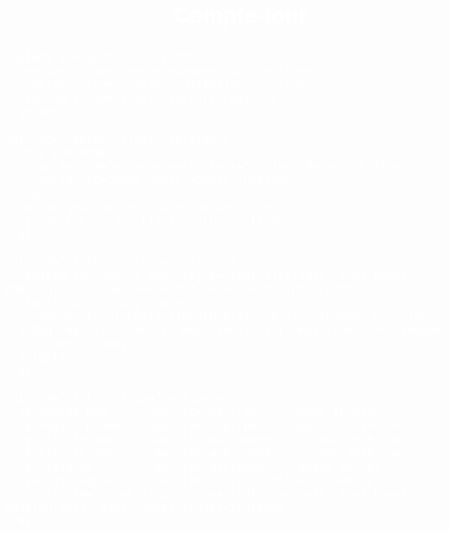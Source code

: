 <!DOCTYPE html>
<html lang="fr">
<head>
  <meta charset="UTF-8">
  <meta name="viewport" content="width=device-width, initial-scale=1.0">
  <title>Compte-tour V4</title>
  <style>
    :root {
      /* Seuils d’hystérésis */
      --rpm-down-normal: 1200;   /* seuil rétrograde normal */
      --rpm-up-normal:   2150;   /* seuil passage supérieur normal */
      --rpm-down-sport:  2500;   /* seuil rétrograde sport */
      --rpm-up-sport:    3500;   /* seuil passage supérieur sport */

      /* Couleurs */
      --bg-page      : #000;
      --text-page    : #fff;
      --bg-center    : #000;
      --text-center  : #fff;
      --bg-history   : #000;
      --text-history : #000;
      --bg-stats     : #000;
      --text-stats   : #000;

      /* Tailles fluides (mobile first) */
      --font-base      : 4vw;
      --font-title     : 5vw;
      --font-mode      : 4vw;
      --font-value     : 15.5vw;
      --font-stats-val : 6.5vw;

      /* Espacements */
      --gap    : 1.7vw;
      --pad    : 2.7vw;
      --radius : 4vw;
    }
    *, *::before, *::after { box-sizing: border-box; }
    body {
      margin: 0;
      padding: var(--pad);
      font-family: Arial, sans-serif;
      background: var(--bg-page);
      color: var(--text-page);
      font-size: var(--font-base);
      line-height: 1.2;
    }
    .container {
      width: 100%;
      display: flex;
      flex-direction: column;
      gap: var(--gap);
    }
    h1, h2 {
      margin: 0;
      text-align: center;
      color: var(--text-page);
    }
    h1 { font-size: var(--font-title); }
    h2 { font-size: var(--font-base); }
    #section-select {
      padding: var(--pad);
      border: 1px solid #ccc;
      border-radius: var(--radius);
      font-size: var(--font-base);
      background: #fff;
      color: #000;
    }
    .section {
      display: none;
      padding: var(--pad);
      border-radius: var(--radius);
      box-shadow: 0 2px 5px rgba(0,0,0,0.1);
    }
    #center { background: var(--bg-center); color: var(--text-center); }
    #history { background: var(--bg-history); color: var(--text-history); }
    #stats { background: var(--bg-stats); color: var(--text-stats); }
    #center .value {
      font-size: var(--font-value);
      text-align: center;
      margin: var(--gap) 0;
      color: var(--text-center) !important;
    }
    #center #modes {
      display: flex;
      justify-content: center;
      gap: var(--gap);
      flex-wrap: wrap;
      margin-bottom: var(--gap);
    }
    #center #modes button {
      flex: 1 1 auto;
      padding: var(--pad);
      font-size: var(--font-mode);
      border: none;
      border-radius: var(--radius);
      background: #ccc;
      color: #000;
      cursor: pointer;
      transition: background .2s;
      min-width: 30%;
    }
    #center #modes button.active {
      background: var(--bg-center);
      color: var(--text-center);
    }
    table {
      width: 100%;
      border-collapse: collapse;
      margin-top: var(--gap);
      font-size: var(--font-base);
    }
    th, td {
      border: 1px solid #ccc;
      padding: calc(var(--pad)/2);
      text-align: center;
    }
    th { background: #bbdefb; color: #000; }
    #stats p {
      font-size: var(--font-stats-val);
      margin: calc(var(--gap)/2) 0;
      color: var(--text-page) !important;
    }
    #stats p span { color: var(--text-page) !important; }
    @media(min-width:480px) {
      :root {
        --font-base      : 1.5rem;
        --font-title     : 2.5rem;
        --font-mode      : 1.7rem;
        --font-value     : 5rem;
        --font-stats-val : 2rem;
        --gap            : 1rem;
        --pad            : 0.5rem;
        --radius         : 8px;
      }
    }
  </style>
</head>
<body>
  <div class="container">
    <h1>Compte-tour</h1>

    <select id="section-select">
      <option value="center">Compte-tour</option>
      <option value="history">Historique</option>
      <option value="stats">Valeurs</option>
    </select>

    <div id="center" class="section">
      <div id="modes">
        <button id="mode-normal" class="active">Normal</button>
        <button id="mode-sport">Sport</button>
      </div>
      <p id="gear-value" class="value">—</p>
      <p id="rpm-value" class="value">— tr/min</p>
    </div>

    <div id="history" class="section">
      <button id="export-btn" style="font-size:var(--font-base); padding:var(--pad)">Exporter nouveaux trajets</button>
      <table id="history-table">
        <thead><tr><th>Date</th><th>Distance</th><th>Rég. moy</th><th>Rég. max</th><th>Vit. moy</th><th>Vit. max</th></tr></thead>
        <tbody></tbody>
      </table>
    </div>

    <div id="stats" class="section">
      <p>Régime max   : <span id="max-rpm">—</span> tr/min</p>
      <p>Régime moyen : <span id="avg-rpm">—</span> tr/min</p>
      <p>Vitesse max  : <span id="max-speed">—</span> km/h</p>
      <p>Vitesse moy  : <span id="avg-speed">—</span> km/h</p>
      <p>Distance     : <span id="distance">—</span> km</p>
      <p>Chgt rapport : <span id="shift-count">0</span></p>
      <button id="reset-trip" style="font-size:var(--font-base); padding:var(--pad)">Reset trajet</button>
    </div>
  </div>

  <script>
    // Charger historique
    let historyArr = JSON.parse(localStorage.getItem('trajets') || '[]');
    const histBody = document.querySelector('#history-table tbody');
    function renderHistory() {
      histBody.innerHTML = '';
      historyArr.forEach(t => {
        const tr = document.createElement('tr');
        ['date','distance','avgRpm','maxRpm','avgSpeed','maxSpeed']
          .forEach(k => { const td = document.createElement('td'); td.textContent = t[k]; tr.appendChild(td); });
        histBody.appendChild(tr);
      });
    }
    renderHistory();
    let lastExport = historyArr.length;

    // Navigation sections
    const sections = { center: document.getElementById('center'), history: document.getElementById('history'), stats: document.getElementById('stats') };
    document.getElementById('section-select').onchange = e => {
      Object.values(sections).forEach(s => s.style.display = 'none');
      sections[e.target.value].style.display = 'block';
    };
    sections.center.style.display = 'block';

    // Config modes et seuils
    const ranges = { normal:{down:1200,up:2150}, sport:{down:1800,up:3500} };
    let mode = 'normal';
    let lastGear = null;
    const v1000 = {1:7.45,2:13.45,3:18.97,4:24.35,5:30.55};
    const btnN = document.getElementById('mode-normal'), btnS = document.getElementById('mode-sport');
    const gearEl = document.getElementById('gear-value'), rpmEl = document.getElementById('rpm-value');

    function switchMode(m) {
      mode = m;
      btnN.classList.toggle('active', m === 'normal');
      btnS.classList.toggle('active', m === 'sport');
      lastGear = null;
    }
    btnN.onclick = () => switchMode('normal');
    btnS.onclick = () => switchMode('sport');
    switchMode('normal');

    // Détection du rapport
    function determineGear(sp) {
      if (sp < 5.5) { lastGear = null; return null; }
      if (lastGear == null) { lastGear = 1; return 1; }
      const r = Math.round(sp*1000/v1000[lastGear]);
      const {up:UPSET, down:DOWNSET} = ranges[mode];
      if (r > UPSET && lastGear < 5) lastGear++;
      else if (r < DOWNSET && lastGear > 1) lastGear--;
      return lastGear;
    }

    // Calcul RPM
    function calcRpm(sp,g) {
      if (sp < 5.5 || g == null) return 900;
      return Math.round(sp*1000/v1000[g]);
    }

    // Mise à jour temps réel
    let speedData=[], rpmData=[], shiftCount=0, cumulativeDistance=0;
    function updateDisplay(sp) {
      const g = determineGear(sp);
      const r = calcRpm(sp,g);
      gearEl.textContent = g !== null ? g : '—';
      rpmEl.textContent  = r + ' tr/min';
      if (sp != null) {
        speedData.push(sp); rpmData.push(r);
        if (g !== null && g !== lastGear) shiftCount++;
        lastGear = g;
        cumulativeDistance += sp/3600;
      }
      document.getElementById('max-rpm').textContent   = rpmData.length ? Math.max(...rpmData) : '—';
      document.getElementById('avg-rpm').textContent   = rpmData.length ? Math.round(rpmData.reduce((a,b)=>a+b,0)/rpmData.length) : '—';
      document.getElementById('max-speed').textContent = speedData.length ? Math.max(...speedData).toFixed(1) : '—';
      document.getElementById('avg-speed').textContent = speedData.length ? (speedData.reduce((a,b)=>a+b,0)/speedData.length).toFixed(1) : '—';
      document.getElementById('distance').textContent  = cumulativeDistance.toFixed(2);
      document.getElementById('shift-count').textContent = shiftCount;
    }

    // Géoloc
    if ('geolocation' in navigator) {
      navigator.geolocation.watchPosition(pos => {
        let s = pos.coords.speed; if (s!=null) s*=3.6;
        updateDisplay(s);
      }, console.error, {enableHighAccuracy:true, maximumAge:500, timeout:5000});
    } else {
      rpmEl.textContent = 'GPS non dispo';
    }
                                          
    // --- Reset trajet (historique & stats) ---
    document.getElementById('reset-trip').onclick = () => {
      if (!rpmData.length) return;
      historyArr.push({
        date: new Date().toLocaleString(),
        distance: cumulativeDistance.toFixed(2),
        avgRpm: Math.round(rpmData.reduce((a,b)=>a+b,0)/rpmData.length),
        maxRpm: Math.max(...rpmData),
        avgSpeed: (speedData.reduce((a,b)=>a+b,0)/speedData.length).toFixed(1),
        maxSpeed: Math.max(...speedData).toFixed(1)
      });
      // sauvegarde locale
      localStorage.setItem('trajets', JSON.stringify(historyArr));
      // réinitialiser données trajet
      speedData = []; rpmData = []; shiftCount = 0; cumulativeDistance = 0; lastGear = null;
      renderHistory();
    };

    // --- Export CSV intelligent ---
    document.getElementById('export-btn').onclick = () => {
      const newTrips = historyArr.slice(lastExport);
      if (!newTrips.length) { alert('Aucun nouveau trajet'); return; }
      let csv = 'Date;Distance;Régime moyen;Régime max;Vitesse moyenne;Vitesse max\n';
      newTrips.forEach(t => { csv += `${t.date};${t.distance};${t.avgRpm};${t.maxRpm};${t.avgSpeed};${t.maxSpeed}\n`; });
      const blob = new Blob([csv], { type:'text/csv' });
      const url  = URL.createObjectURL(blob);
      const a    = document.createElement('a'); a.href = url; a.download = 'trajets.csv'; a.click(); URL.revokeObjectURL(url);
      lastExport = historyArr.length;
    };
  </script>
</body>
</html>
